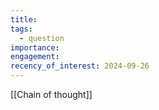 ```yaml
---
title: 
tags:
  - question
importance: 
engagement: 
recency_of_interest: 2024-09-26
---
```




[[Chain of thought]]